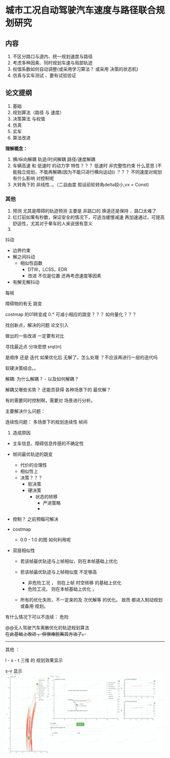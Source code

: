 # 城市工况自动驾驶汽车速度与路径联合规划研究



## 内容

1. 不区分路口与道内、统一规划速度与路径
2. 考虑多种因素、同时规划车速与局部轨迹
3. 权值系数如何自动调整(或采用学习算法？ 或采用 决策的状态机)
4. 仿真与实车测试 、要有试验验证





## 论文提纲

1. 基础
2. 规划算法（路径 与 速度）
3. 决策算法 与权值
4. 仿真
5. 实车
6. 算法改进


**理解概念：**

1. 横/纵向解耦    轨迹/时间解耦   路径/速度解耦
2. 车辆高速 和 低速时 的动力学 特性？？？   低速时 非完整性约束 什么意思 (不能独立规划，不能再解耦(因为不能只进行横向运动)) ？？？  不同速度对规划有什么影响  对控制呢 
3. 大转角下的 非线性..。（二自由度 假设前轮转角delta较小,vx = Const)

### 其他

1. 预测  尤其是障碍的轨迹预测  主要是 非路口的 换道还是保持  ，路口太难了
2. 红灯前如果有秒数，保证安全的情况下，可适当缓慢减速 再加速通过，可提高舒适性，尤其对于晕车的人来说很有意义
3. 



抖动
- 边界约束
- 解之间抖动
    - 相似性函数
        - DTW，LCSS，EDR
        - 改进  不仅是位置 还再考虑速度等因素
- 有解无解抖动


每帧

障碍物的有无  跳变

costmap 的01转变成 0.*  可减小相应的跳变？？？ 如何量化？？？


找创新点，解决的问题
论文引入


做出的一些改进 一定要有对比


寻找最近点  分块思想 srqt(n)

是顺序 还是 迭代
如果优化后 无解了，怎么处理 ？不应该再进行一层的迭代吗

软硬决策结合。。


解耦:
为什么解耦？
    - 
以及如何解耦？

解耦又哪些劣势？ 还能否获得 各种场景下的 最优解？

有的需要同时控制啊，需要对 场景进行分析。



主要解决什么问题：

连续性问题： 多场景下的规划连续性 帧间
1. 造成原因
- 主车信息、障碍信息传感的不确定性
- 帧间最优轨迹的跳变
    - 代价的合理性
    - 相似性上
    - 决策？？？ 
        - 软决策 
        - 硬决策
            - 状态的转移 
                - 严进策略
                - 


- 控制？ 之前预瞄可解决
- costmap
    - 0.0 - 1.0 的图 如何利用呢


- 双层相似性
    - 若该帧最优轨迹与上帧相似，则在本帧基础上优化
    - 若该帧最优轨迹与上帧相似度 不足够高
        - 非危险工况 ， 则在上帧 时空转移 的基础上优化
        - 危险工况， 则在本帧基础上优化 。

    - 所有的优化失败，不一定来的及 次优解等 的优化。
        故而 都进入制动规划或备用 规划。



有什么情况下可以不连续：
危险

@@无人驾驶汽车离散优化的轨迹规划算法  
~~在此基础上改进 ，但很难脱离其方法了。~~



---

其他 ：

l - s - t 三维 的 规划效果显示 


s-v 显示
![](./assets/s_v_图参考.jpg)

